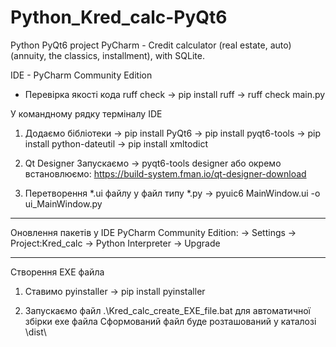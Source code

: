 # Python_Kred_calc-PyQt6
Python PyQt6 project PyCharm - Credit calculator (real estate, auto) (annuity, the classics, installment), with SQLite.

IDE - PyCharm Community Edition

- Перевірка якості кода ruff check
-> pip install ruff
-> ruff check main.py

У командному рядку терміналу IDE
1) Додаємо бібліотеки
-> pip install PyQt6
-> pip install pyqt6-tools
-> pip install python-dateutil
-> pip install xmltodict

2) Qt Designer
Запускаємо
-> pyqt6-tools designer або окремо встановлюємо:
   https://build-system.fman.io/qt-designer-download

3) Перетворення *.ui файлу у файл типу *.py
-> pyuic6 MainWindow.ui -o ui_MainWindow.py

---------------------------------------------------
Оновлення пакетів у IDE PyCharm Community Edition:
-> Settings -> Project:Kred_calc -> Python Interpreter -> Upgrade

---------------------------------------------------
Створення EXE файла
1) Ставимо pyinstaller
-> pip install pyinstaller

2) Запускаємо файл .\Kred_calc_create_EXE_file.bat для автоматичної збірки exe файла
Сформований файл буде розташований у каталозі \dist\
